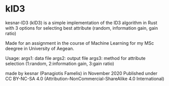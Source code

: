 # kID3

kesnar-ID3 (kID3) is a simple implementation of the ID3 algorithm in Rust with 3 options for selecting best attribute (random, information gain, gain ratio)

Made for an assignment in the course of Machine Learning for my MSc deegree in University of Aegean.

Usage: args1: data file
       args2: output file
       args3: method for attribute selection (1:random, 2:information gain, 3:gain ratio)

made by kesnar (Panagiotis Famelis) in November 2020
Published under CC BY-NC-SA 4.0 (Attribution-NonCommercial-ShareAlike 4.0 International)
